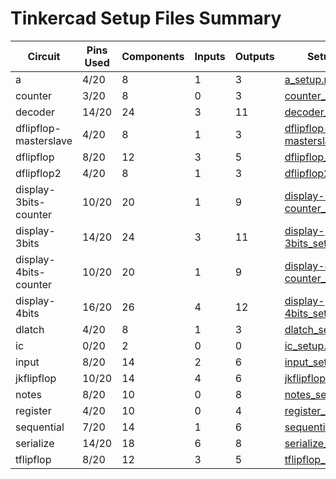 # Tinkercad Setup Files Summary

| Circuit | Pins Used | Components | Inputs | Outputs | Setup Guide | JSON File |
|---------|-----------|------------|--------|---------|-------------|----------|
| a | 4/20 | 8 | 1 | 3 | [a_setup.md](a_setup.md) | [a_tinkercad.json](a_tinkercad.json) |
| counter | 3/20 | 8 | 0 | 3 | [counter_setup.md](counter_setup.md) | [counter_tinkercad.json](counter_tinkercad.json) |
| decoder | 14/20 | 24 | 3 | 11 | [decoder_setup.md](decoder_setup.md) | [decoder_tinkercad.json](decoder_tinkercad.json) |
| dflipflop-masterslave | 4/20 | 8 | 1 | 3 | [dflipflop-masterslave_setup.md](dflipflop-masterslave_setup.md) | [dflipflop-masterslave_tinkercad.json](dflipflop-masterslave_tinkercad.json) |
| dflipflop | 8/20 | 12 | 3 | 5 | [dflipflop_setup.md](dflipflop_setup.md) | [dflipflop_tinkercad.json](dflipflop_tinkercad.json) |
| dflipflop2 | 4/20 | 8 | 1 | 3 | [dflipflop2_setup.md](dflipflop2_setup.md) | [dflipflop2_tinkercad.json](dflipflop2_tinkercad.json) |
| display-3bits-counter | 10/20 | 20 | 1 | 9 | [display-3bits-counter_setup.md](display-3bits-counter_setup.md) | [display-3bits-counter_tinkercad.json](display-3bits-counter_tinkercad.json) |
| display-3bits | 14/20 | 24 | 3 | 11 | [display-3bits_setup.md](display-3bits_setup.md) | [display-3bits_tinkercad.json](display-3bits_tinkercad.json) |
| display-4bits-counter | 10/20 | 20 | 1 | 9 | [display-4bits-counter_setup.md](display-4bits-counter_setup.md) | [display-4bits-counter_tinkercad.json](display-4bits-counter_tinkercad.json) |
| display-4bits | 16/20 | 26 | 4 | 12 | [display-4bits_setup.md](display-4bits_setup.md) | [display-4bits_tinkercad.json](display-4bits_tinkercad.json) |
| dlatch | 4/20 | 8 | 1 | 3 | [dlatch_setup.md](dlatch_setup.md) | [dlatch_tinkercad.json](dlatch_tinkercad.json) |
| ic | 0/20 | 2 | 0 | 0 | [ic_setup.md](ic_setup.md) | [ic_tinkercad.json](ic_tinkercad.json) |
| input | 8/20 | 14 | 2 | 6 | [input_setup.md](input_setup.md) | [input_tinkercad.json](input_tinkercad.json) |
| jkflipflop | 10/20 | 14 | 4 | 6 | [jkflipflop_setup.md](jkflipflop_setup.md) | [jkflipflop_tinkercad.json](jkflipflop_tinkercad.json) |
| notes | 8/20 | 10 | 0 | 8 | [notes_setup.md](notes_setup.md) | [notes_tinkercad.json](notes_tinkercad.json) |
| register | 4/20 | 10 | 0 | 4 | [register_setup.md](register_setup.md) | [register_tinkercad.json](register_tinkercad.json) |
| sequential | 7/20 | 14 | 1 | 6 | [sequential_setup.md](sequential_setup.md) | [sequential_tinkercad.json](sequential_tinkercad.json) |
| serialize | 14/20 | 18 | 6 | 8 | [serialize_setup.md](serialize_setup.md) | [serialize_tinkercad.json](serialize_tinkercad.json) |
| tflipflop | 8/20 | 12 | 3 | 5 | [tflipflop_setup.md](tflipflop_setup.md) | [tflipflop_tinkercad.json](tflipflop_tinkercad.json) |
